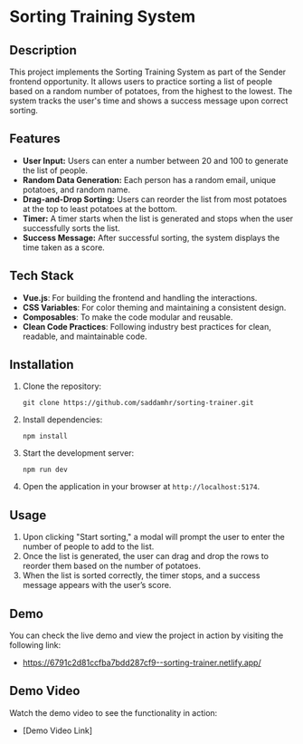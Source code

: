 # Sorting Training System

## Description

This project implements the Sorting Training System as part of the Sender frontend opportunity. It allows users to practice sorting a list of people based on a random number of potatoes, from the highest to the lowest. The system tracks the user's time and shows a success message upon correct sorting.

## Features

- **User Input:** Users can enter a number between 20 and 100 to generate the list of people.
- **Random Data Generation:** Each person has a random email, unique potatoes, and random name.
- **Drag-and-Drop Sorting:** Users can reorder the list from most potatoes at the top to least potatoes at the bottom.
- **Timer:** A timer starts when the list is generated and stops when the user successfully sorts the list.
- **Success Message:** After successful sorting, the system displays the time taken as a score.

## Tech Stack

- **Vue.js**: For building the frontend and handling the interactions.
- **CSS Variables**: For color theming and maintaining a consistent design.
- **Composables**: To make the code modular and reusable.
- **Clean Code Practices**: Following industry best practices for clean, readable, and maintainable code.

## Installation

1. Clone the repository:

   ```
   git clone https://github.com/saddamhr/sorting-trainer.git
   ```

2. Install dependencies:

   ```
   npm install
   ```

3. Start the development server:

   ```
   npm run dev
   ```

4. Open the application in your browser at `http://localhost:5174`.

## Usage

1. Upon clicking "Start sorting," a modal will prompt the user to enter the number of people to add to the list.
2. Once the list is generated, the user can drag and drop the rows to reorder them based on the number of potatoes.
3. When the list is sorted correctly, the timer stops, and a success message appears with the user’s score.

## Demo

You can check the live demo and view the project in action by visiting the following link:

- https://6791c2d81ccfba7bdd287cf9--sorting-trainer.netlify.app/

## Demo Video

Watch the demo video to see the functionality in action:

- [Demo Video Link]
